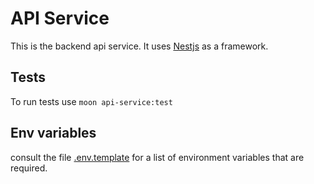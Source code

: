 
API Service
===========
This is the backend api service. It uses [Nestjs](https://nestjs.com/) as a framework.



## Tests
To run tests use `moon api-service:test`



## Env variables
consult the file [.env.template](./.env.template) for a list of environment variables that are required.